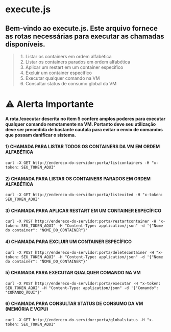 # execute.js
## Bem-vindo ao execute.js. Este arquivo fornece as rotas necessárias para executar as chamadas disponíveis.
>1. Listar os containers em ordem alfabética
>2. Listar os containers parados em ordem alfabética
>3. Aplicar um restart em um container específico
>4. Excluir um container específico
>5. Executar qualquer comando na VM
>6. Consultar status de consumo global da VM

# ⚠️ Alerta Importante
#### A rota /executar descrita no item 5 confere amplos poderes para executar qualquer comando remotamente na VM. Portanto deve seu utilização deve ser precedida de bastante cautala para evitar o envio de comandos que possam danificar o sistema.


#### 1) CHAMADA PARA LISTAR TODOS OS CONTAINERS DA VM EM ORDEM ALFABÉTICA
   
```
curl -X GET http://endereco-do-servidor:porta/listcontainers -H "x-token: SEU_TOKEN_AQUI"
```

#### 2) CHAMADA PARA LISTAR OS CONTAINERS PARADOS EM ORDEM ALFABÉTICA

```
curl -X GET http://endereco-do-servidor:porta/listexited -H "x-token: SEU_TOKEN_AQUI"
```

#### 3) CHAMADA PARA APLICAR RESTART EM UM CONTAINER ESPECÍFICO

```
curl -X POST http://endereco-do-servidor:porta/restartcontainer -H "x-token: SEU_TOKEN_AQUI" -H "Content-Type: application/json" -d '{"Nome do container": "NOME_DO_CONTAINER"}'
```

#### 4) CHAMADA PARA EXCLUIR UM CONTAINER ESPECÍFICO

```
curl -X POST http://endereco-do-servidor:porta/deletecontainer -H "x-token: SEU_TOKEN_AQUI" -H "Content-Type: application/json" -d '{"Nome do container": "NOME_DO_CONTAINER"}'
```

#### 5) CHAMADA PARA EXECUTAR QUALQUER COMANDO NA VM

```
curl -X POST http://endereco-do-servidor:porta/executar -H "x-token: SEU_TOKEN_AQUI" -H "Content-Type: application/json" -d '{"Comando": "COMANDO_AQUI"}'
```

#### 6) CHAMADA PARA CONSULTAR STATUS DE CONSUMO DA VM (MEMÓRIA E VCPU)

```
curl -X GET http://endereco-do-servidor:porta/globalstatus -H "x-token: SEU_TOKEN_AQUI"
```


